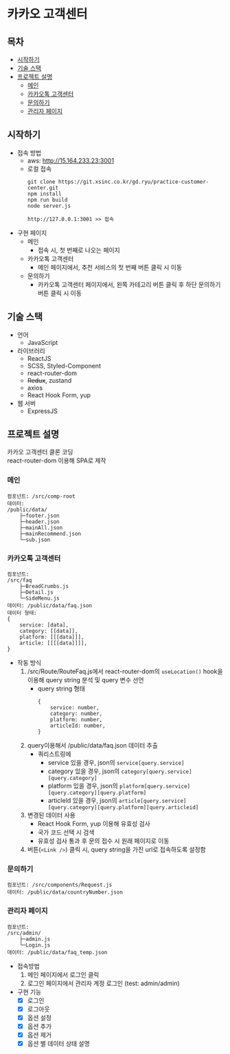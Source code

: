 # 카카오 고객센터

## 목차

- [시작하기](#시작하기)
- [기술 스택](#기술-스택)
- [프로젝트 설명](#프로젝트-설명)
    - [메인](#메인)
    - [카카오톡 고객센터](#카카오-고객센터)
    - [문의하기](#문의하기)
    - [관리자 페이지](#관리자-페이지)

## 시작하기

- 접속 방법
    - aws: http://15.164.233.23:3001
    - 로컬 접속
        ```
        git clone https://git.xsinc.co.kr/gd.ryu/practice-customer-center.git
        npm install
        npm run build
        node server.js

        http://127.0.0.1:3001 >> 접속
        ```
- 구현 페이지
    - 메인
        - 접속 시, 첫 번째로 나오는 페이지
    - 카카오톡 고객센터
        - 메인 페이지에서, 추천 서비스의 첫 번째 버튼 클릭 시 이동
    - 문의하기
        - 카카오톡 고객센터 페이지에서, 왼쪽 카테고리 버튼 클릭 후 하단 문의하기 버튼 클릭 시 이동

## 기술 스택

- 언어
    - JavaScript
- 라이브러리
    - ReactJS
    - SCSS, Styled-Component
    - react-router-dom
    - ~~Redux~~, zustand
    - axios
    - React Hook Form, yup
- 웹 서버
    - ExpressJS

## 프로젝트 설명

카카오 고객센터 클론 코딩  
react-router-dom 이용해 SPA로 제작

### 메인

```
컴포넌트: /src/comp-root
데이터:
/public/data/
    ├─footer.json
    ├─header.json
    ├─mainAll.json
    ├─mainRecommend.json
    └─sub.json
```

### 카카오톡 고객센터

```
컴포넌트:
/src/faq
    ├─BreadCrumbs.js
    ├─Detail.js
    └─SideMenu.js
데이터: /public/data/faq.json
데이터 형태:
{
    service: [data],
    category: [[data]],
    platform: [[[data]]],
    article: [[[[data]]]],
}
```
- 작동 방식
    1. /src/Route/RouteFaq.js에서 react-router-dom의 `useLocation()` hook을 이용해 query string 분석 및 query 변수 선언
        - query string 형태
            ```
            {
                service: number,
                category: number,
                platform: number,
                articleId: number,
            }
            ```
    2. query이용해서 /public/data/faq.json 데이터 추출
        - 쿼리스트링에
            - service 있을 경우, json의 `service[query.service]`
            - category 있을 경우, json의 `category[query.service][query.category]`
            - platform 있을 경우, json의 `platform[query.service][query.category][query.platform]`
            - articleId 있을 경우, json의 `article[query.service][query.category][query.platform][query.articleid]`
    3. 변경된 데이터 사용
        - React Hook Form, yup 이용해 유효성 검사
        - 국가 코드 선택 시 검색
        - 유효성 검사 통과 후 문의 접수 시 원래 페이지로 이동
    4. 버튼(`<Link />`) 클릭 시, query string을 가진 url로 접속하도록 설정함

### 문의하기

```
컴포넌트: /src/components/Request.js
데이터: /public/data/countryNumber.json
```

### 관리자 페이지

```
컴포넌트:
/src/admin/
    ├─admin.js
    └─Login.js
데이터: /public/data/faq_temp.json
```

- 접속방법
    1. 메인 페이지에서 로그인 클릭
    2. 로그인 페이지에서 관리자 계정 로그인 (test: admin/admin)
- 구현 기능
    - [x] 로그인
    - [x] 로그아웃
    - [x] 옵션 설정
    - [x] 옵션 추가
    - [x] 옵션 제거
    - [x] 옵션 별 데이터 상태 설명
